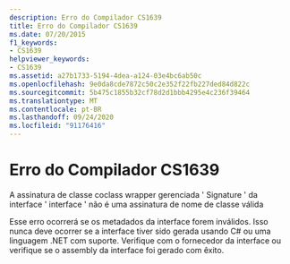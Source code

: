 ```yaml
---
description: Erro do Compilador CS1639
title: Erro do Compilador CS1639
ms.date: 07/20/2015
f1_keywords:
- CS1639
helpviewer_keywords:
- CS1639
ms.assetid: a27b1733-5194-4dea-a124-03e4bc6ab50c
ms.openlocfilehash: 9e0da8cde7872c50c2e352f22fb227ded84d822c
ms.sourcegitcommit: 5b475c1855b32cf78d2d1bbb4295e4c236f39464
ms.translationtype: MT
ms.contentlocale: pt-BR
ms.lasthandoff: 09/24/2020
ms.locfileid: "91176416"
---
```

# <a name="compiler-error-cs1639"></a>Erro do Compilador CS1639

A assinatura de classe coclass wrapper gerenciada ' Signature ' da interface ' interface ' não é uma assinatura de nome de classe válida  
  
 Esse erro ocorrerá se os metadados da interface forem inválidos. Isso nunca deve ocorrer se a interface tiver sido gerada usando C# ou uma linguagem .NET com suporte. Verifique com o fornecedor da interface ou verifique se o assembly da interface foi gerado com êxito.

